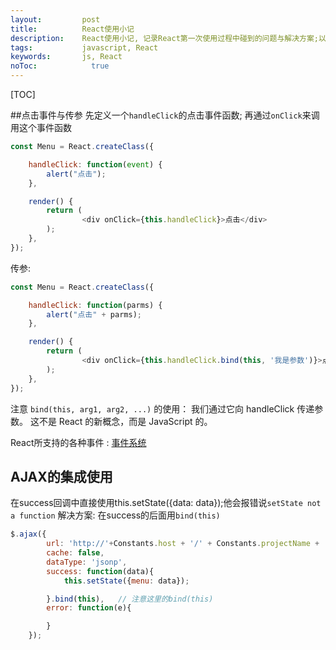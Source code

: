 ```yaml
---
layout:         post
title:          React使用小记
description:    React使用小记, 记录React第一次使用过程中碰到的问题与解决方案;以及一些功能笔记
tags:           javascript, React
keywords:       js, React
noToc: 			  true
---
```


[TOC]

##点击事件与传参
先定义一个`handleClick`的点击事件函数; 再通过`onClick`来调用这个事件函数

```javascript
const Menu = React.createClass({

    handleClick: function(event) {
        alert("点击");
    },

    render() {
        return (
                <div onClick={this.handleClick}>点击</div>
        );
    },
});
```

传参:

```javascript
const Menu = React.createClass({

    handleClick: function(parms) {
        alert("点击" + parms);
    },

    render() {
        return (
                <div onClick={this.handleClick.bind(this, '我是参数')}>点击</div>
        );
    },
});
```

注意 `bind(this, arg1, arg2, ...)` 的使用： 我们通过它向 handleClick 传递参数。 这不是 React 的新概念，而是 JavaScript 的。

React所支持的各种事件 : [事件系统](http://reactjs.cn/react/docs/events.html)


## AJAX的集成使用
在success回调中直接使用this.setState({data: data});他会报错说`setState not a function`
解决方案: 在success的后面用`bind(this)`

```javascript
$.ajax({
        url: 'http://'+Constants.host + '/' + Constants.projectName + '/shop/m/allCats.do',
        cache: false,
        dataType: 'jsonp',
        success: function(data){
            this.setState({menu: data});

        }.bind(this),   // 注意这里的bind(this)
        error: function(e){

        }
    });
```

